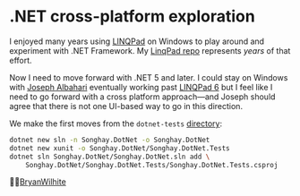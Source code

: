 # .NET cross-platform exploration

I enjoyed many years using [LINQPad](https://www.linqpad.net/) on Windows to play around and experiment with .NET Framework. My [LinqPad repo](https://github.com/BryanWilhite/linqPad/) represents _years_ of that effort.

Now I need to move forward with .NET 5 and later. I could stay on Windows with [Joseph Albahari](http://www.albahari.com/) eventually working past [LINQPad 6](https://www.linqpad.net/LINQPad6.aspx) but I feel like I need to go forward with a cross platform approach—and Joseph should agree that there is not one UI-based way to go in this direction.

We make the first moves from the `dotnet-tests` [directory](../dotnet-tests):

```bash
dotnet new sln -n Songhay.DotNet -o Songhay.DotNet
dotnet new xunit -o Songhay.DotNet/Songhay.DotNet.Tests
dotnet sln Songhay.DotNet/Songhay.DotNet.sln add \
    Songhay.DotNet/Songhay.DotNet.Tests/Songhay.DotNet.Tests.csproj
```

🐙🐱[BryanWilhite](https://github.com/BryanWilhite)
